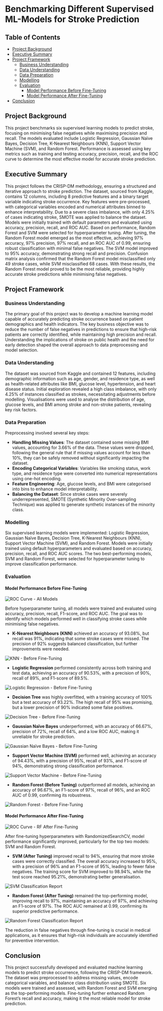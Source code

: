 # Benchmarking Different Supervised ML-Models for Stroke Prediction

## Table of Contents

- [Project Background](#project-background)
- [Executive Summary](#executive-summary)
- [Project Framework](#project-framework)
  - [Business Understanding](#business-understanding)
  - [Data Understanding](#data-understanding)
  - [Data Preparation](#data-preparation)
  - [Modelling](#modelling)
  - [Evaluation](#evaluation)
    - [Model Performance Before Fine-Tuning](#model-performance-before-fine-tuning)
    - [Model Performance After Fine-Tuning](#model-performance-after-fine-tuning)
- [Conclusion](#conclusion)

## Project Background

This project benchmarks six supervised learning models to predict stroke, focusing on minimising false negatives while maximising precision and recall. The models evaluated include Logistic Regression, Gaussian Naïve Bayes, Decision Tree, K-Nearest Neighbours (KNN), Support Vector Machine (SVM), and Random Forest. Performance is assessed using key metrics such as training and testing accuracy, precision, recall, and the ROC curve to determine the most effective model for accurate stroke prediction.

## Executive Summary

This project follows the CRISP-DM methodology, ensuring a structured and iterative approach to stroke prediction. The dataset, sourced from Kaggle, contains 12 columns, including 8 predictive features and a binary target variable indicating stroke occurrence. Key features were pre-processed, with categorical variables encoded and numerical attributes binned to enhance interpretability. Due to a severe class imbalance, with only 4.25% of cases indicating stroke, SMOTE was applied to balance the dataset. Models were initially trained with default parameters and evaluated using accuracy, precision, recall, and ROC AUC. Based on performance, Random Forest and SVM were selected for hyperparameter tuning. After tuning, the Random Forest model emerged as the most effective, achieving 97% accuracy, 97% precision, 97% recall, and an ROC AUC of 0.99, ensuring robust classification with minimal false negatives. The SVM model improved to 95% accuracy, demonstrating strong recall and precision. Confusion matrix analysis confirmed that the Random Forest model misclassified only 49 stroke cases, while SVM misclassified 68 cases. With these results, the Random Forest model proved to be the most reliable, providing highly accurate stroke predictions while minimising false negatives.

## Project Framework

### Business Understanding

The primary goal of this project was to develop a machine learning model capable of accurately predicting stroke occurrence based on patient demographics and health indicators. The key business objective was to reduce the number of false negatives in predictions to ensure that high-risk patients are correctly identified, while maintaining high precision and recall. Understanding the implications of stroke on public health and the need for early detection shaped the overall approach to data preprocessing and model selection.

### Data Understanding

The dataset was sourced from Kaggle and contained 12 features, including demographic information such as age, gender, and residence type, as well as health-related attributes like BMI, glucose level, hypertension, and heart disease status. Initial exploration revealed a high class imbalance, with only 4.25% of instances classified as strokes, necessitating adjustments before modelling. Visualisations were used to analyse the distribution of age, glucose levels, and BMI among stroke and non-stroke patients, revealing key risk factors.

### Data Preparation

Preprocessing involved several key steps:

- **Handling Missing Values**: The dataset contained some missing BMI values, accounting for 3.66% of the data. These values were dropped, following the general rule that if missing values account for less than 10%, they can be safely removed without significantly impacting the dataset.
- **Encoding Categorical Variables**: Variables like smoking status, work type, and residence type were converted into numerical representations using one-hot encoding.
- **Feature Engineering**: Age, glucose levels, and BMI were categorised into bins to enhance model interpretability.
- **Balancing the Dataset**: Since stroke cases were severely underrepresented, SMOTE (Synthetic Minority Over-sampling Technique) was applied to generate synthetic instances of the minority class.

### Modelling

Six supervised learning models were implemented: Logistic Regression, Gaussian Naïve Bayes, Decision Tree, K-Nearest Neighbours (KNN), Support Vector Machine (SVM), and Random Forest. Models were initially trained using default hyperparameters and evaluated based on accuracy, precision, recall, and ROC AUC scores. The two best-performing models, SVM and Random Forest, were selected for hyperparameter tuning to improve classification performance.

### Evaluation

#### Model Performance Before Fine-Tuning
![ROC Curve - All Models](https://github.com/DipunMohapatra/Benchmarking-Different-Supervised-ML-Models-for-Stroke-Prediction/blob/main/Visualisations/ROC%20Curve%20(All%20Models).png)

Before hyperparameter tuning, all models were trained and evaluated using accuracy, precision, recall, F1-score, and ROC AUC. The goal was to identify which models performed well in classifying stroke cases while minimising false negatives.

- **K-Nearest Neighbours (KNN)** achieved an accuracy of 93.08%, but recall was 91%, indicating that some stroke cases were missed. The precision of 92% suggests balanced classification, but further improvements were needed.

![KNN - Before Fine-Tuning](https://github.com/DipunMohapatra/Benchmarking-Different-Supervised-ML-Models-for-Stroke-Prediction/blob/main/Visualisations/KNN%20(Before%20Fine%20Tuning).png)

- **Logistic Regression** performed consistently across both training and test data, achieving an accuracy of 90.53%, with a precision of 90%, recall of 89%, and F1-score of 89.5%.

![Logistic Regression - Before Fine-Tuning](https://github.com/DipunMohapatra/Benchmarking-Different-Supervised-ML-Models-for-Stroke-Prediction/blob/main/Visualisations/Logistics%20Regression%20(Before%20Fine%20Tuning).png)

- **Decision Tree** was highly overfitted, with a training accuracy of 100% but a test accuracy of 93.22%. The high recall of 95% was promising, but a lower precision of 90% indicated some false positives.

![Decision Tree - Before Fine-Tuning](https://github.com/DipunMohapatra/Benchmarking-Different-Supervised-ML-Models-for-Stroke-Prediction/blob/main/Visualisations/Decision%20Tree%20(Before%20Fine%20Tuning).png)

- **Gaussian Naïve Bayes** underperformed, with an accuracy of 66.67%, precision of 72%, recall of 64%, and a low ROC AUC, making it unreliable for stroke prediction.

![Gaussian Naïve Bayes - Before Fine-Tuning](https://github.com/DipunMohapatra/Benchmarking-Different-Supervised-ML-Models-for-Stroke-Prediction/blob/main/Visualisations/Gaussian%20NB%20(Before%20Fine%20Tuning).png)

- **Support Vector Machine (SVM)** performed well, achieving an accuracy of 94.43%, with a precision of 95%, recall of 93%, and F1-score of 94%, demonstrating strong classification performance.

![Support Vector Machine - Before Fine-Tuning](https://github.com/DipunMohapatra/Benchmarking-Different-Supervised-ML-Models-for-Stroke-Prediction/blob/main/Visualisations/SVM%20(Before%20Fine%20Tuning).png)

- **Random Forest (Before Tuning)** outperformed all models, achieving an accuracy of 96.67%, an F1-score of 97%, recall of 96%, and an ROC AUC of 0.99, confirming its robustness.
  
![Random Forest - Before Fine-Tuning](https://github.com/DipunMohapatra/Benchmarking-Different-Supervised-ML-Models-for-Stroke-Prediction/blob/main/Visualisations/RF%20(Before%20Fine%20Tuning).png)

#### Model Performance After Fine-Tuning

![ROC Curve - RF After Fine-Tuning](https://github.com/DipunMohapatra/Benchmarking-Different-Supervised-ML-Models-for-Stroke-Prediction/blob/main/Visualisations/ROC%20(RF%20After%20Fine%20Tuning).png)

After fine-tuning hyperparameters with RandomizedSearchCV, model performance significantly improved, particularly for the top two models: SVM and Random Forest.

- **SVM (After Tuning)** improved recall to 94%, ensuring that more stroke cases were correctly classified. The overall accuracy increased to 95%, with a precision of 96% and an F1-score of 95%, leading to fewer false negatives. The training score for SVM improved to 98.94%, while the test score reached 95.21%, demonstrating better generalisation.

![SVM Classification Report](https://github.com/DipunMohapatra/Benchmarking-Different-Supervised-ML-Models-for-Stroke-Prediction/blob/main/Visualisations/SVM%20(After%20Fine%20Tuning).png)

- **Random Forest (After Tuning)** remained the top-performing model, improving recall to 97%, maintaining an accuracy of 97%, and achieving an F1-score of 97%. The ROC AUC remained at 0.99, confirming its superior predictive performance.

![Random Forest Classification Report](https://github.com/DipunMohapatra/Benchmarking-Different-Supervised-ML-Models-for-Stroke-Prediction/blob/main/Visualisations/RF%20(After%20Fine%20Tuning).png)

The reduction in false negatives through fine-tuning is crucial in medical applications, as it ensures that high-risk individuals are accurately identified for preventive intervention.

## Conclusion

This project successfully developed and evaluated machine learning models to predict stroke occurrence, following the CRISP-DM framework. The dataset was preprocessed to address missing values, encode categorical variables, and balance class distribution using SMOTE. Six models were trained and assessed, with Random Forest and SVM emerging as the top-performing models. Fine-tuning further enhanced Random Forest’s recall and accuracy, making it the most reliable model for stroke prediction.
